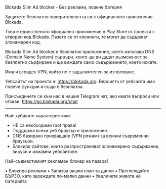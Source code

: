 Blokada Slim Ad blocker - Без реклами, повече батерия

Защитете безплатно поверителността си с официалното приложение Blokada.

Това е единственото официално приложение в Play Store от проекта с отворен код Blokada. Пазете се от клонинги, те могат да съдържат злонамерен код.

Blokada Slim Ad blocker е безплатно приложение, което използва DNS (Domain Name System) сървъри, които ще ви дадат възможност за безплатно сърфиране и ще виждате само съдържанието, което искате.

Има и вграден VPN, който не е задължителен за използване.

Уебсайтът на проекта е: https://blokada.org. Версията от уебсайта има повече функции и също е безплатна.

Присъединете се към нас в нашия Telegram чат, ако имате въпроси или отзиви: https://go.blokada.org/chat

----

Най-хубавите характеристики:
- НЕ са необходими root права!
- Поддържа всеки уеб браузър и приложение.
- DNS базирано прихващане (VPN режим) за всички съвременни браузъри.
- Блокира сайтове, които разпространяват злонамерено съдържание, вируси и измамни уебсайтове.

Най-съвместимият рекламен блокер на пазара!

• Блокира реклами • Запазва вашия план за данни • Преглеждайте БЪРЗО, като зареждате по-малко данни • Увеличете живота на батерията
